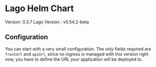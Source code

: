 # Lago Helm Chart

Version: 0.3.7
Lago Version : v0.54.2-beta

## Configuration

You can start with a very small configuration.
The only fields required are `frontUrl` and `apiUrl`, since no ingress is managed with this version right now, you have to define the URL your application will be deployed to.



